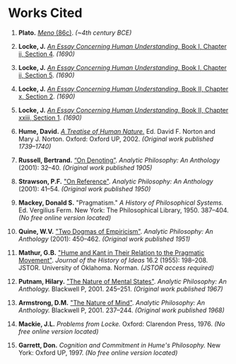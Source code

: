 # Works Cited

1. **Plato.** [*Meno* (86c)](https://www.perseus.tufts.edu/hopper/text?doc=plat.+meno+86c). *(~4th century BCE)*

2. **Locke, J.** [*An Essay Concerning Human Understanding.* Book I, Chapter ii, Section 4](https://www.gutenberg.org/ebooks/10615). *(1690)*

3. **Locke, J.** [*An Essay Concerning Human Understanding.* Book I, Chapter ii, Section 5](https://www.gutenberg.org/ebooks/10615). *(1690)*

4. **Locke, J.** [*An Essay Concerning Human Understanding.* Book II, Chapter x, Section 2](https://www.gutenberg.org/ebooks/10615). *(1690)*

5. **Locke, J.** [*An Essay Concerning Human Understanding.* Book II, Chapter xxiii, Section 1](https://www.gutenberg.org/ebooks/10615). *(1690)*

6. **Hume, David.** [*A Treatise of Human Nature.*](https://davidhume.org/texts/tn) Ed. David F. Norton and Mary J. Norton. Oxford: Oxford UP, 2002. *(Original work published 1739–1740)*

7. **Russell, Bertrand.** [“On Denoting”](https://www.jstor.org/stable/20100117). *Analytic Philosophy: An Anthology* (2001): 32–40. *(Original work published 1905)*

8. **Strawson, P.F.** ["On Reference"](https://philpapers.org/rec/STRAOR). *Analytic Philosophy: An Anthology* (2001): 41–54. *(Original work published 1950)*

9. **Mackey, Donald S.** "Pragmatism." *A History of Philosophical Systems.* Ed. Vergilius Ferm. New York: The Philosophical Library, 1950. 387–404. *(No free online version located)*

10. **Quine, W.V.** ["Two Dogmas of Empiricism"](https://www.ditext.com/quine/quine.html). *Analytic Philosophy: An Anthology* (2001): 450–462. *(Original work published 1951)*

11. **Mathur, G.B.** ["Hume and Kant in Their Relation to the Pragmatic Movement"](https://www.jstor.org/stable/2707682). *Journal of the History of Ideas* 16.2 (1955): 198–208. JSTOR. University of Oklahoma. Norman. *(JSTOR access required)*

12. **Putnam, Hilary.** ["The Nature of Mental States"](https://www.sfu.ca/~jjwaite/putnam.pdf). *Analytic Philosophy: An Anthology.* Blackwell P, 2001. 245–251. *(Original work published 1967)*

13. **Armstrong, D.M.** ["The Nature of Mind"](https://www.uv.es/~fores/programa/ArmstrongTheNatureOfMind.pdf). *Analytic Philosophy: An Anthology.* Blackwell P, 2001. 237–244. *(Original work published 1968)*

14. **Mackie, J.L.** *Problems from Locke.* Oxford: Clarendon Press, 1976. *(No free online version located)*

15. **Garrett, Don.** *Cognition and Commitment in Hume's Philosophy.* New York: Oxford UP, 1997. *(No free online version located)*


